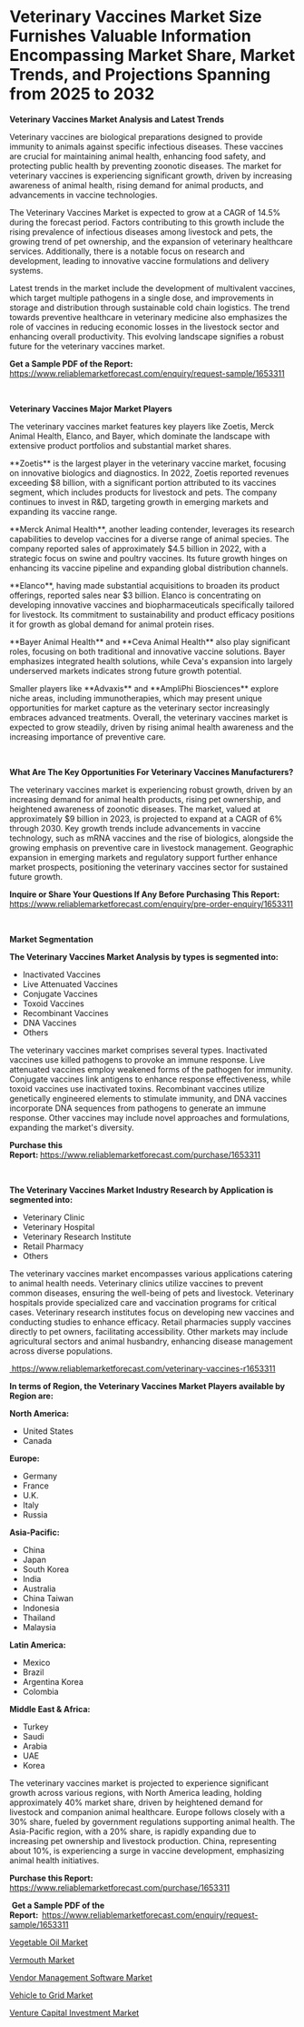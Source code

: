 <p><h1>Veterinary Vaccines Market Size Furnishes Valuable Information Encompassing Market Share, Market Trends, and Projections Spanning from 2025 to 2032</h1></p><p><strong>Veterinary Vaccines Market Analysis and Latest Trends</strong></p>
<p><p>Veterinary vaccines are biological preparations designed to provide immunity to animals against specific infectious diseases. These vaccines are crucial for maintaining animal health, enhancing food safety, and protecting public health by preventing zoonotic diseases. The market for veterinary vaccines is experiencing significant growth, driven by increasing awareness of animal health, rising demand for animal products, and advancements in vaccine technologies. </p><p>The Veterinary Vaccines Market is expected to grow at a CAGR of 14.5% during the forecast period. Factors contributing to this growth include the rising prevalence of infectious diseases among livestock and pets, the growing trend of pet ownership, and the expansion of veterinary healthcare services. Additionally, there is a notable focus on research and development, leading to innovative vaccine formulations and delivery systems. </p><p>Latest trends in the market include the development of multivalent vaccines, which target multiple pathogens in a single dose, and improvements in storage and distribution through sustainable cold chain logistics. The trend towards preventive healthcare in veterinary medicine also emphasizes the role of vaccines in reducing economic losses in the livestock sector and enhancing overall productivity. This evolving landscape signifies a robust future for the veterinary vaccines market.</p></p>
<p><strong>Get a Sample PDF of the Report:&nbsp;</strong> <a href="https://www.reliablemarketforecast.com/enquiry/request-sample/1653311?utm_campaign=1170&utm_medium=2&utm_source=Github&utm_content=ia&utm_term=05032025&utm_id=veterinary-vaccines">https://www.reliablemarketforecast.com/enquiry/request-sample/1653311</a></p>
<p>&nbsp;</p>
<p><strong>Veterinary Vaccines Major Market Players</strong></p>
<p><p>The veterinary vaccines market features key players like Zoetis, Merck Animal Health, Elanco, and Bayer, which dominate the landscape with extensive product portfolios and substantial market shares.</p><p>**Zoetis** is the largest player in the veterinary vaccine market, focusing on innovative biologics and diagnostics. In 2022, Zoetis reported revenues exceeding $8 billion, with a significant portion attributed to its vaccines segment, which includes products for livestock and pets. The company continues to invest in R&D, targeting growth in emerging markets and expanding its vaccine range.</p><p>**Merck Animal Health**, another leading contender, leverages its research capabilities to develop vaccines for a diverse range of animal species. The company reported sales of approximately $4.5 billion in 2022, with a strategic focus on swine and poultry vaccines. Its future growth hinges on enhancing its vaccine pipeline and expanding global distribution channels.</p><p>**Elanco**, having made substantial acquisitions to broaden its product offerings, reported sales near $3 billion. Elanco is concentrating on developing innovative vaccines and biopharmaceuticals specifically tailored for livestock. Its commitment to sustainability and product efficacy positions it for growth as global demand for animal protein rises.</p><p>**Bayer Animal Health** and **Ceva Animal Health** also play significant roles, focusing on both traditional and innovative vaccine solutions. Bayer emphasizes integrated health solutions, while Ceva's expansion into largely underserved markets indicates strong future growth potential.</p><p>Smaller players like **Advaxis** and **AmpliPhi Biosciences** explore niche areas, including immunotherapies, which may present unique opportunities for market capture as the veterinary sector increasingly embraces advanced treatments. Overall, the veterinary vaccines market is expected to grow steadily, driven by rising animal health awareness and the increasing importance of preventive care.</p></p>
<p>&nbsp;</p>
<p><strong>What Are The Key Opportunities For Veterinary Vaccines Manufacturers?</strong></p>
<p><p>The veterinary vaccines market is experiencing robust growth, driven by an increasing demand for animal health products, rising pet ownership, and heightened awareness of zoonotic diseases. The market, valued at approximately $9 billion in 2023, is projected to expand at a CAGR of 6% through 2030. Key growth trends include advancements in vaccine technology, such as mRNA vaccines and the rise of biologics, alongside the growing emphasis on preventive care in livestock management. Geographic expansion in emerging markets and regulatory support further enhance market prospects, positioning the veterinary vaccines sector for sustained future growth.</p></p>
<p><strong>Inquire or Share Your Questions If Any Before Purchasing This Report:</strong> <a href="https://www.reliablemarketforecast.com/enquiry/pre-order-enquiry/1653311?utm_campaign=1170&utm_medium=2&utm_source=Github&utm_content=ia&utm_term=05032025&utm_id=veterinary-vaccines">https://www.reliablemarketforecast.com/enquiry/pre-order-enquiry/1653311</a></p>
<p>&nbsp;</p>
<p><strong>Market Segmentation</strong></p>
<p><strong>The Veterinary Vaccines Market Analysis by types is segmented into:</strong></p>
<p><ul><li>Inactivated Vaccines</li><li>Live Attenuated Vaccines</li><li>Conjugate Vaccines</li><li>Toxoid Vaccines</li><li>Recombinant Vaccines</li><li>DNA Vaccines</li><li>Others</li></ul></p>
<p><p>The veterinary vaccines market comprises several types. Inactivated vaccines use killed pathogens to provoke an immune response. Live attenuated vaccines employ weakened forms of the pathogen for immunity. Conjugate vaccines link antigens to enhance response effectiveness, while toxoid vaccines use inactivated toxins. Recombinant vaccines utilize genetically engineered elements to stimulate immunity, and DNA vaccines incorporate DNA sequences from pathogens to generate an immune response. Other vaccines may include novel approaches and formulations, expanding the market's diversity.</p></p>
<p><strong>Purchase this Report:&nbsp;</strong><a href="https://www.reliablemarketforecast.com/purchase/1653311?utm_campaign=1170&utm_medium=2&utm_source=Github&utm_content=ia&utm_term=05032025&utm_id=veterinary-vaccines">https://www.reliablemarketforecast.com/purchase/1653311</a></p>
<p>&nbsp;</p>
<p><strong>The Veterinary Vaccines Market Industry Research by Application is segmented into:</strong></p>
<p><ul><li>Veterinary Clinic</li><li>Veterinary Hospital</li><li>Veterinary Research Institute</li><li>Retail Pharmacy</li><li>Others</li></ul></p>
<p><p>The veterinary vaccines market encompasses various applications catering to animal health needs. Veterinary clinics utilize vaccines to prevent common diseases, ensuring the well-being of pets and livestock. Veterinary hospitals provide specialized care and vaccination programs for critical cases. Veterinary research institutes focus on developing new vaccines and conducting studies to enhance efficacy. Retail pharmacies supply vaccines directly to pet owners, facilitating accessibility. Other markets may include agricultural sectors and animal husbandry, enhancing disease management across diverse populations.</p></p>
<p><a href="https://www.reliablemarketforecast.com/veterinary-vaccines-r1653311?utm_campaign=1170&utm_medium=2&utm_source=Github&utm_content=ia&utm_term=05032025&utm_id=veterinary-vaccines">&nbsp;https://www.reliablemarketforecast.com/veterinary-vaccines-r1653311</a></p>
<p><strong>In terms of Region, the Veterinary Vaccines Market Players available by Region are:</strong></p>
<p>
    <p> <strong> North America: </strong>
        <ul>
            <li>United States</li>
            <li>Canada</li>
        </ul>
        </p> 
    <p> <strong> Europe: </strong>
        <ul>
            <li>Germany</li>
            <li>France</li>
            <li>U.K.</li>
            <li>Italy</li>
            <li>Russia</li>
        </ul>
        </p> 
    <p> <strong> Asia-Pacific: </strong>
        <ul>
            <li>China</li>
            <li>Japan</li>
            <li>South Korea</li>
            <li>India</li>
            <li>Australia</li>
            <li>China Taiwan</li>
            <li>Indonesia</li>
            <li>Thailand</li>
            <li>Malaysia</li>
        </ul>
        </p> 
    <p> <strong> Latin America: </strong>
        <ul>
            <li>Mexico</li>
            <li>Brazil</li>
            <li>Argentina Korea</li>
            <li>Colombia</li>
        </ul>
        </p> 
    <p> <strong> Middle East & Africa: </strong>
        <ul>
            <li>Turkey</li>
            <li>Saudi</li>
            <li>Arabia</li>
            <li>UAE</li>
            <li>Korea</li>
        </ul>
    </p>
    </p>
<p><p>The veterinary vaccines market is projected to experience significant growth across various regions, with North America leading, holding approximately 40% market share, driven by heightened demand for livestock and companion animal healthcare. Europe follows closely with a 30% share, fueled by government regulations supporting animal health. The Asia-Pacific region, with a 20% share, is rapidly expanding due to increasing pet ownership and livestock production. China, representing about 10%, is experiencing a surge in vaccine development, emphasizing animal health initiatives.</p></p>
<p><strong>Purchase this Report: </strong><a href="https://www.reliablemarketforecast.com/purchase/1653311?utm_campaign=1170&utm_medium=2&utm_source=Github&utm_content=ia&utm_term=05032025&utm_id=veterinary-vaccines">https://www.reliablemarketforecast.com/purchase/1653311</a></p>
<p>&nbsp;<strong>Get a Sample PDF of the Report:&nbsp;&nbsp;</strong><a href="https://www.reliablemarketforecast.com/enquiry/request-sample/1653311?utm_campaign=1170&utm_medium=2&utm_source=Github&utm_content=ia&utm_term=05032025&utm_id=veterinary-vaccines">https://www.reliablemarketforecast.com/enquiry/request-sample/1653311</a></p>
<p><strong></strong></p>
<p><p><a href="https://github.com/puttslukis59/Market-Research-Report-List-1/blob/main/vegetable-oil-market.md?utm_campaign=1170&utm_medium=2&utm_source=Github&utm_content=ia&utm_term=05032025&utm_id=veterinary-vaccines">Vegetable Oil Market</a></p><p><a href="https://github.com/steegeneat/Market-Research-Report-List-1/blob/main/vermouth-market.md?utm_campaign=1170&utm_medium=2&utm_source=Github&utm_content=ia&utm_term=05032025&utm_id=veterinary-vaccines">Vermouth Market</a></p><p><a href="https://github.com/clemmheisefy/Market-Research-Report-List-1/blob/main/vendor-management-software-market.md?utm_campaign=1170&utm_medium=2&utm_source=Github&utm_content=ia&utm_term=05032025&utm_id=veterinary-vaccines">Vendor Management Software Market</a></p><p><a href="https://github.com/laverkyllozc/Market-Research-Report-List-1/blob/main/vehicle-to-grid-market.md?utm_campaign=1170&utm_medium=2&utm_source=Github&utm_content=ia&utm_term=05032025&utm_id=veterinary-vaccines">Vehicle to Grid Market</a></p><p><a href="https://github.com/lontohhikma/Market-Research-Report-List-1/blob/main/venture-capital-investment-market.md?utm_campaign=1170&utm_medium=2&utm_source=Github&utm_content=ia&utm_term=05032025&utm_id=veterinary-vaccines">Venture Capital Investment Market</a></p></p>